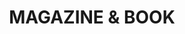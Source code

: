 ---
title: MAGAZINE & BOOK
whole-class: blog-filter6
landing_image: "/assets/img/blog/1_1.png"
class: common_class6
description: Lorem Ipsum is simply dummy text of the printing and typesetting industry. Lorem Ipsum is simply dummy text of the...
---